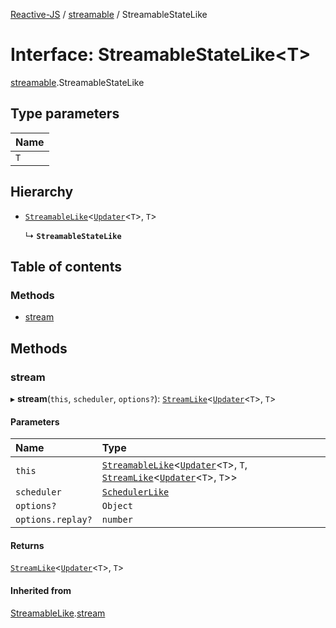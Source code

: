 [Reactive-JS](../README.md) / [streamable](../modules/streamable.md) / StreamableStateLike

# Interface: StreamableStateLike<T\>

[streamable](../modules/streamable.md).StreamableStateLike

## Type parameters

| Name |
| :------ |
| `T` |

## Hierarchy

- [`StreamableLike`](streamable.StreamableLike.md)<[`Updater`](../modules/functions.md#updater)<`T`\>, `T`\>

  ↳ **`StreamableStateLike`**

## Table of contents

### Methods

- [stream](streamable.StreamableStateLike.md#stream)

## Methods

### stream

▸ **stream**(`this`, `scheduler`, `options?`): [`StreamLike`](stream.StreamLike.md)<[`Updater`](../modules/functions.md#updater)<`T`\>, `T`\>

#### Parameters

| Name | Type |
| :------ | :------ |
| `this` | [`StreamableLike`](streamable.StreamableLike.md)<[`Updater`](../modules/functions.md#updater)<`T`\>, `T`, [`StreamLike`](stream.StreamLike.md)<[`Updater`](../modules/functions.md#updater)<`T`\>, `T`\>\> |
| `scheduler` | [`SchedulerLike`](scheduler.SchedulerLike.md) |
| `options?` | `Object` |
| `options.replay?` | `number` |

#### Returns

[`StreamLike`](stream.StreamLike.md)<[`Updater`](../modules/functions.md#updater)<`T`\>, `T`\>

#### Inherited from

[StreamableLike](streamable.StreamableLike.md).[stream](streamable.StreamableLike.md#stream)
